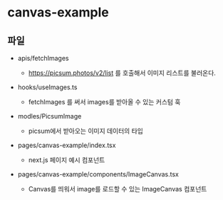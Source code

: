 # canvas-example

## 파일

- apis/fetchImages

  - https://picsum.photos/v2/list 를 호출해서 이미지 리스트를 불러온다.

- hooks/useImages.ts

  - fetchImages 를 써서 images를 받아올 수 있는 커스텀 훅

- modles/PicsumImage

  - picsum에서 받아오는 이미지 데이터의 타입

- pages/canvas-example/index.tsx

  - next.js 페이지 예시 컴포넌트

- pages/canvas-example/components/ImageCanvas.tsx

  - Canvas를 띄워서 image를 로드할 수 있는 ImageCanvas 컴포넌트
